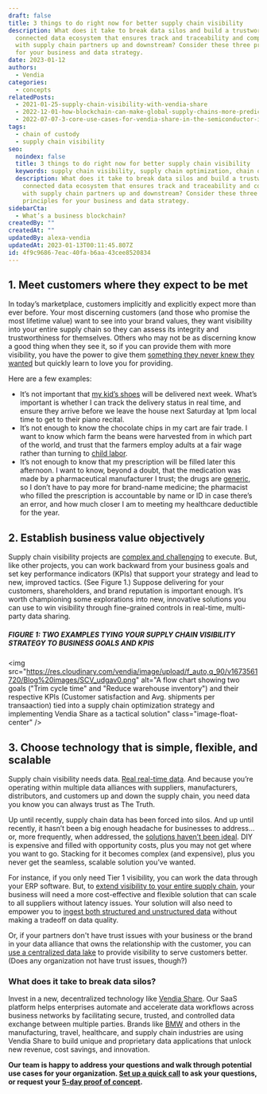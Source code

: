 ```yaml
---
draft: false
title: 3 things to do right now for better supply chain visibility
description: What does it take to break data silos and build a trustworthy
  connected data ecosystem that ensures track and traceability and compliance
  with supply chain partners up and downstream? Consider these three principles
  for your business and data strategy.
date: 2023-01-12
authors:
  - Vendia
categories:
  - concepts
relatedPosts:
  - 2021-01-25-supply-chain-visibility-with-vendia-share
  - 2022-12-01-how-blockchain-can-make-global-supply-chains-more-predictable-and-efficient
  - 2022-07-07-3-core-use-cases-for-vendia-share-in-the-semiconductor-industry
tags:
  - chain of custody
  - supply chain visibility
seo:
  noindex: false
  title: 3 things to do right now for better supply chain visibility
  keywords: supply chain visibility, supply chain optimization, chain of custody
  description: What does it take to break data silos and build a trustworthy
    connected data ecosystem that ensures track and traceability and compliance
    with supply chain partners up and downstream? Consider these three
    principles for your business and data strategy.
sidebarCta:
  - What’s a business blockchain?
createdBy: ""
createdAt: ""
updatedBy: alexa-vendia
updatedAt: 2023-01-13T00:11:45.807Z
id: 4f9c9686-7eac-40fa-b6aa-43cee8520834
---
```


## 1. Meet customers where they expect to be met

In today’s marketplace, customers implicitly and explicitly expect more than ever before. Your most discerning customers (and those who promise the most lifetime value) want to see into your brand values, they want visibility into your entire supply chain so they can assess its integrity and trustworthiness for themselves. Others who may not be as discerning know a good thing when they see it, so if you can provide them with more visibility, you have the power to give them [something they never knew they wanted](https://www.inc.com/jason-aten/this-was-steve-jobs-most-controversial-legacy-it-was-also-his-most-brilliant.html) but quickly learn to love you for providing.

Here are a few examples:

- It’s not important that [my kid’s shoes](https://www.zappos.com/dr-martens-kids-collection-shoes/CK_XAVIBMVoC9wfiAgMBCwo.zso) will be delivered next week. What’s important is whether I can track the delivery status in real time, and ensure they arrive before we leave the house next Saturday at 1pm local time to get to their piano recital. 
- It’s not enough to know the chocolate chips in my cart are fair trade. I want to know which farm the beans were harvested from in which part of the world, and trust that the farmers employ adults at a fair wage rather than turning to [child labor](https://www.pbs.org/newshour/show/a-dutch-chocolate-companys-fight-to-end-illegal-child-labor).
- It’s not enough to know that my prescription will be filled later this afternoon. I want to know, beyond a doubt, that the medication was made by a pharmaceutical manufacturer I trust; the drugs are [generic](https://www.fda.gov/drugs/generic-drugs/generic-drug-facts), so I don’t have to pay more for brand-name medicine; the pharmacist who filled the prescription is accountable by name or ID in case there’s an error, and how much closer I am to meeting my healthcare deductible for the year.

## 2. Establish business value objectively

Supply chain visibility projects are [complex and challenging](https://www.vendia.com/blog/why-is-supply-chain-visibility-important) to execute. But, like other projects, you can work backward from your business goals and set key performance indicators (KPIs) that support your strategy and lead to new, improved tactics. (See Figure 1.) Suppose delivering for your customers, shareholders, and brand reputation is important enough. It’s worth championing some explorations into new, innovative solutions you can use to win visibility through fine-grained controls in real-time, multi-party data sharing.

##### **FIGURE 1:  TWO EXAMPLES TYING YOUR SUPPLY CHAIN VISIBILITY STRATEGY TO BUSINESS GOALS AND KPIS**

<img src="https://res.cloudinary.com/vendia/image/upload/f_auto,q_90/v1673561720/Blog%20images/SCV_udgav0.png" alt="A flow chart showing two goals ("Trim cycle time" and "Reduce warehouse inventory") and their respective KPIs (Customer satisfaction and Avg. shipments per transaaction) tied into a supply chain optimization strategy and implementing Vendia Share as a tactical solution" class="image-float-center" />

## 3. Choose technology that is simple, flexible, and scalable

Supply chain visibility needs data. [Real real-time data](https://www.vendia.com/blog/real-time-everything). And because you’re operating within multiple data alliances with suppliers, manufacturers, distributors, and customers up and down the supply chain, you need data you know you can always trust as The Truth.

Up until recently, supply chain data has been forced into silos. And up until recently, it hasn’t been a big enough headache for businesses to address…or, more frequently, when addressed, the [solutions haven’t been ideal](https://www.vendia.com/blog/real-time-data-sharing-vendors). DIY is expensive and filled with opportunity costs, plus you may not get where you want to go. Stacking for it becomes complex (and expensive), plus you never get the seamless, scalable solution you’ve wanted.

For instance, if you only need Tier 1 visibility, you can work the data through your ERP software. But, to [extend visibility to your entire supply chain](https://www.vendia.com/blog/build-a-modern-secure-data-exchange-for-semiconductor-traceability-with-vendia), your business will need a more cost-effective and flexible solution that can scale to all suppliers without latency issues. Your solution will also need to empower you to [ingest both structured and unstructured data](https://www.vendia.com/blog/real-time-data-sharing-challenges) without making a tradeoff on data quality. 

Or, if your partners don't have trust issues with your business or the brand in your data alliance that owns the relationship with the customer, you can [use a centralized data lake](https://www.vendia.com/blog/understanding-real-time-data-lakes) to provide visibility to serve customers better. (Does any organization not have trust issues, though?)

### What does it take to break data silos?

Invest in a new, decentralized technology like [Vendia Share](https://www.vendia.com/product). Our SaaS platform helps enterprises automate and accelerate data workflows across business networks by facilitating secure, trusted, and controlled data exchange between multiple parties. Brands like [BMW](https://www.vendia.com/case-studies/bmw) and others in the manufacturing, travel, healthcare, and supply chain industries are using Vendia Share to build unique and proprietary data applications that unlock new revenue, cost savings, and innovation.

**Our team is happy to address your questions and walk through potential use cases for your organization. [Set up a quick call](https://meetings.hubspot.com/tim-zonca/contact-an-expert) to ask your questions, or request your [5-day proof of concept](https://www.vendia.com/poc).**